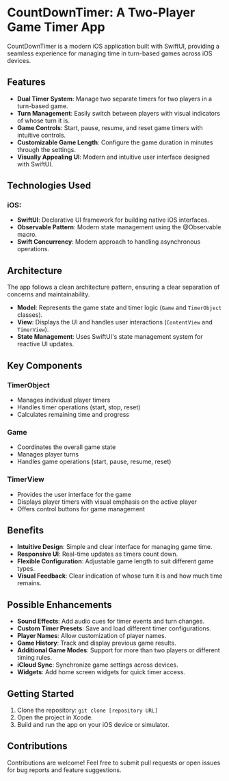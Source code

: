# CountDownTimer: A Two-Player Game Timer App

CountDownTimer is a modern iOS application built with SwiftUI, providing a seamless experience for managing time in turn-based games across iOS devices.

## Features

- **Dual Timer System**: Manage two separate timers for two players in a turn-based game.
- **Turn Management**: Easily switch between players with visual indicators of whose turn it is.
- **Game Controls**: Start, pause, resume, and reset game timers with intuitive controls.
- **Customizable Game Length**: Configure the game duration in minutes through the settings.
- **Visually Appealing UI**: Modern and intuitive user interface designed with SwiftUI.

## Technologies Used

### iOS:
- **SwiftUI**: Declarative UI framework for building native iOS interfaces.
- **Observable Pattern**: Modern state management using the @Observable macro.
- **Swift Concurrency**: Modern approach to handling asynchronous operations.

## Architecture

The app follows a clean architecture pattern, ensuring a clear separation of concerns and maintainability.

- **Model**: Represents the game state and timer logic (`Game` and `TimerObject` classes).
- **View**: Displays the UI and handles user interactions (`ContentView` and `TimerView`).
- **State Management**: Uses SwiftUI's state management system for reactive UI updates.

## Key Components

### TimerObject
- Manages individual player timers
- Handles timer operations (start, stop, reset)
- Calculates remaining time and progress

### Game
- Coordinates the overall game state
- Manages player turns
- Handles game operations (start, pause, resume, reset)

### TimerView
- Provides the user interface for the game
- Displays player timers with visual emphasis on the active player
- Offers control buttons for game management

## Benefits

- **Intuitive Design**: Simple and clear interface for managing game time.
- **Responsive UI**: Real-time updates as timers count down.
- **Flexible Configuration**: Adjustable game length to suit different game types.
- **Visual Feedback**: Clear indication of whose turn it is and how much time remains.

## Possible Enhancements

- **Sound Effects**: Add audio cues for timer events and turn changes.
- **Custom Timer Presets**: Save and load different timer configurations.
- **Player Names**: Allow customization of player names.
- **Game History**: Track and display previous game results.
- **Additional Game Modes**: Support for more than two players or different timing rules.
- **iCloud Sync**: Synchronize game settings across devices.
- **Widgets**: Add home screen widgets for quick timer access.

## Getting Started

1. Clone the repository: `git clone [repository URL]`
2. Open the project in Xcode.
3. Build and run the app on your iOS device or simulator.

## Contributions

Contributions are welcome! Feel free to submit pull requests or open issues for bug reports and feature suggestions. 